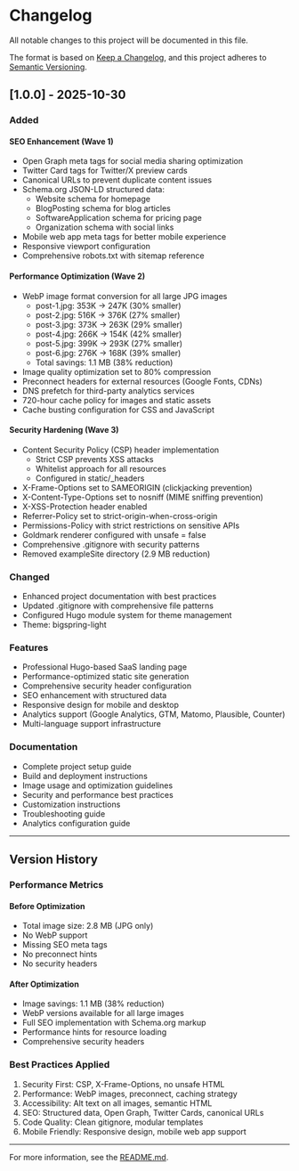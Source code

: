 # Changelog

All notable changes to this project will be documented in this file.

The format is based on [Keep a Changelog](https://keepachangelog.com/en/1.0.0/),
and this project adheres to [Semantic Versioning](https://semver.org/spec/v2.0.0.html).

## [1.0.0] - 2025-10-30

### Added

#### SEO Enhancement (Wave 1)
- Open Graph meta tags for social media sharing optimization
- Twitter Card tags for Twitter/X preview cards
- Canonical URLs to prevent duplicate content issues
- Schema.org JSON-LD structured data:
  - Website schema for homepage
  - BlogPosting schema for blog articles
  - SoftwareApplication schema for pricing page
  - Organization schema with social links
- Mobile web app meta tags for better mobile experience
- Responsive viewport configuration
- Comprehensive robots.txt with sitemap reference

#### Performance Optimization (Wave 2)
- WebP image format conversion for all large JPG images
  - post-1.jpg: 353K → 247K (30% smaller)
  - post-2.jpg: 516K → 376K (27% smaller)
  - post-3.jpg: 373K → 263K (29% smaller)
  - post-4.jpg: 266K → 154K (42% smaller)
  - post-5.jpg: 399K → 293K (27% smaller)
  - post-6.jpg: 276K → 168K (39% smaller)
  - Total savings: 1.1 MB (38% reduction)
- Image quality optimization set to 80% compression
- Preconnect headers for external resources (Google Fonts, CDNs)
- DNS prefetch for third-party analytics services
- 720-hour cache policy for images and static assets
- Cache busting configuration for CSS and JavaScript

#### Security Hardening (Wave 3)
- Content Security Policy (CSP) header implementation
  - Strict CSP prevents XSS attacks
  - Whitelist approach for all resources
  - Configured in static/_headers
- X-Frame-Options set to SAMEORIGIN (clickjacking prevention)
- X-Content-Type-Options set to nosniff (MIME sniffing prevention)
- X-XSS-Protection header enabled
- Referrer-Policy set to strict-origin-when-cross-origin
- Permissions-Policy with strict restrictions on sensitive APIs
- Goldmark renderer configured with unsafe = false
- Comprehensive .gitignore with security patterns
- Removed exampleSite directory (2.9 MB reduction)

### Changed
- Enhanced project documentation with best practices
- Updated .gitignore with comprehensive file patterns
- Configured Hugo module system for theme management
- Theme: bigspring-light

### Features
- Professional Hugo-based SaaS landing page
- Performance-optimized static site generation
- Comprehensive security header configuration
- SEO enhancement with structured data
- Responsive design for mobile and desktop
- Analytics support (Google Analytics, GTM, Matomo, Plausible, Counter)
- Multi-language support infrastructure

### Documentation
- Complete project setup guide
- Build and deployment instructions
- Image usage and optimization guidelines
- Security and performance best practices
- Customization instructions
- Troubleshooting guide
- Analytics configuration guide

---

## Version History

### Performance Metrics

#### Before Optimization
- Total image size: 2.8 MB (JPG only)
- No WebP support
- Missing SEO meta tags
- No preconnect hints
- No security headers

#### After Optimization
- Image savings: 1.1 MB (38% reduction)
- WebP versions available for all large images
- Full SEO implementation with Schema.org markup
- Performance hints for resource loading
- Comprehensive security headers

### Best Practices Applied
1. Security First: CSP, X-Frame-Options, no unsafe HTML
2. Performance: WebP images, preconnect, caching strategy
3. Accessibility: Alt text on all images, semantic HTML
4. SEO: Structured data, Open Graph, Twitter Cards, canonical URLs
5. Code Quality: Clean gitignore, modular templates
6. Mobile Friendly: Responsive design, mobile web app support

---

For more information, see the [README.md](README.md).
